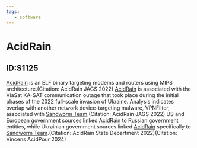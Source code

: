 ```yaml
---
tags:
   - software
---
```

# AcidRain
## ID:S1125
[AcidRain](/mitre/software/S1125) is an ELF binary targeting modems and routers using MIPS architecture.(Citation: AcidRain JAGS 2022) [AcidRain](/mitre/software/S1125) is associated with the ViaSat KA-SAT communication outage that took place during the initial phases of the 2022 full-scale invasion of Ukraine. Analysis indicates overlap with another network device-targeting malware, VPNFilter, associated with [Sandworm Team](/mitre/groups/G0034).(Citation: AcidRain JAGS 2022) US and European government sources linked [AcidRain](/mitre/software/S1125) to Russian government entities, while Ukrainian government sources linked [AcidRain](/mitre/software/S1125) specifically to [Sandworm Team](/mitre/groups/G0034).(Citation: AcidRain State Department 2022)(Citation: Vincens AcidPour 2024)
